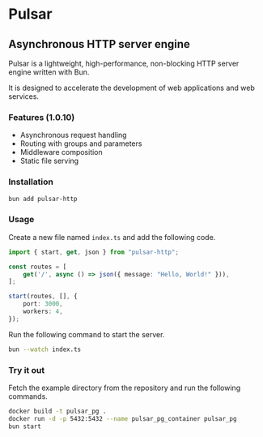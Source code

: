 # Pulsar
## Asynchronous HTTP server engine

Pulsar is a lightweight, high-performance, non-blocking HTTP server engine written with Bun. 

It is designed to accelerate the development of web applications and web services.

### Features (1.0.10)
- Asynchronous request handling
- Routing with groups and parameters
- Middleware composition
- Static file serving

### Installation
```bash
bun add pulsar-http
```

### Usage
Create a new file named `index.ts` and add the following code.
```typescript
import { start, get, json } from "pulsar-http";

const routes = [
    get('/', async () => json({ message: "Hello, World!" })),
];

start(routes, [], {
    port: 3000,
    workers: 4,
});
```

Run the following command to start the server.
```bash
bun --watch index.ts
```

### Try it out
Fetch the example directory from the repository and run the following commands.

```bash
docker build -t pulsar_pg .
docker run -d -p 5432:5432 --name pulsar_pg_container pulsar_pg
bun start
```


